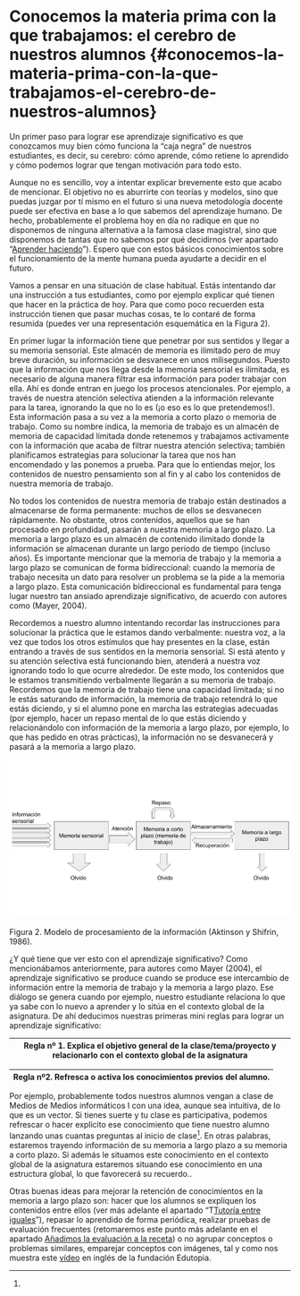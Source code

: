 # Conocemos la materia prima con la que trabajamos: el cerebro de nuestros alumnos {#conocemos-la-materia-prima-con-la-que-trabajamos-el-cerebro-de-nuestros-alumnos}

Un primer paso para lograr ese aprendizaje significativo es que conozcamos muy bien cómo funciona la “caja negra” de nuestros estudiantes, es decir, su cerebro: cómo aprende, cómo retiene lo aprendido y cómo podemos lograr que tengan motivación para todo esto.

Aunque no es sencillo, voy a intentar explicar brevemente esto que acabo de mencionar. El objetivo no es aburrirte con teorías y modelos, sino que puedas juzgar por tí mismo en el futuro si una nueva metodología docente puede ser efectiva en base a lo que sabemos del aprendizaje humano. De hecho, probablemente el problema hoy en día no radique en que no disponemos de ninguna alternativa a la famosa clase magistral, sino que disponemos de tantas que no sabemos por qué decidirnos (ver apartado “[Aprender haciendo](aprender_haciendo/README.md)”). Espero que con estos básicos conocimientos sobre el funcionamiento de la mente humana pueda ayudarte a decidir en el futuro.

Vamos a pensar en una situación de clase habitual. Estás intentando dar una instrucción a tus estudiantes, como por ejemplo explicar qué tienen que hacer en la práctica de hoy. Para que como poco recuerden esta instrucción tienen que pasar muchas cosas, te lo contaré de forma resumida (puedes ver una representación esquemática en la Figura 2).

En primer lugar la información tiene que penetrar por sus sentidos y llegar a su memoria sensorial. Este almacén de memoria es ilimitado pero de muy breve duración, su información se desvanece en unos milisegundos. Puesto que la información que nos llega desde la memoria sensorial es ilimitada, es necesario de alguna manera filtrar esa información para poder trabajar con ella. Ahí es donde entran en juego los procesos atencionales. Por ejemplo, a través de nuestra atención selectiva atienden a la información relevante para la tarea, ignorando la que no lo es (¡o eso es lo que pretendemos!). Esta información pasa a su vez a la memoria a corto plazo o memoria de trabajo. Como su nombre indica, la memoria de trabajo es un almacén de memoria de capacidad limitada donde retenemos y trabajamos activamente con la información que acaba de filtrar nuestra atención selectiva; también planificamos estrategias para solucionar la tarea que nos han encomendado y las ponemos a prueba. Para que lo entiendas mejor, los contenidos de nuestro pensamiento son al fin y al cabo los contenidos de nuestra memoria de trabajo.

No todos los contenidos de nuestra memoria de trabajo están destinados a almacenarse de forma permanente: muchos de ellos se desvanecen rápidamente. No obstante, otros contenidos, aquellos que se han procesado en profundidad, pasarán a nuestra memoria a largo plazo. La memoria a largo plazo es un almacén de contenido ilimitado donde la información se almacenan durante un largo periodo de tiempo (incluso años). Es importante mencionar que la memoria de trabajo y la memoria a largo plazo se comunican de forma bidireccional: cuando la memoria de trabajo necesita un dato para resolver un problema se la pide a la memoria a largo plazo. Esta comunicación bidireccional es fundamental para tenga lugar nuestro tan ansiado aprendizaje significativo, de acuerdo con autores como (Mayer, 2004).

Recordemos a nuestro alumno intentando recordar las instrucciones para solucionar la práctica que le estamos dando verbalmente: nuestra voz, a la vez que todos los otros estímulos que hay presentes en la clase, están entrando a través de sus sentidos en la memoria sensorial. Si está atento y su atención selectiva está funcionando bien, atenderá a nuestra voz ignorando todo lo que ocurre alrededor. De este modo, los contenidos que le estamos transmitiendo verbalmente llegarán a su memoria de trabajo. Recordemos que la memoria de trabajo tiene una capacidad limitada; si no le estás saturando de información, la memoria de trabajo retendrá lo que estás diciendo, y si el alumno pone en marcha las estrategias adecuadas (por ejemplo, hacer un repaso mental de lo que estás diciendo y relacionándolo con información de la memoria a largo plazo, por ejemplo, lo que has pedido en otras prácticas), la información no se desvanecerá y pasará a la memoria a largo plazo.

![](images/image2.jpg)

Figura 2\. Modelo de procesamiento de la información (Aktinson y Shifrin, 1986).

¿Y qué tiene que ver esto con el aprendizaje significativo? Como mencionábamos anteriormente, para autores como Mayer (2004), el aprendizaje significativo se produce cuando se produce ese intercambio de información entre la memoria de trabajo y la memoria a largo plazo. Ese diálogo se genera cuando por ejemplo, nuestro estudiante relaciona lo que ya sabe con lo nuevo a aprender y lo sitúa en el contexto global de la asignatura. De ahí deducimos nuestras primeras mini reglas para lograr un aprendizaje significativo:

| Regla nº 1\. Explica el objetivo general de la clase/tema/proyecto y relacionarlo con el contexto global de la asignatura |
| --- |

| Regla nº2\. Refresca o activa los conocimientos previos del alumno. |
| --- |

Por ejemplo, probablemente todos nuestros alumnos vengan a clase de Medios de Medios informáticos I con una idea, aunque sea intuitiva, de lo que es un vector. Si tienes suerte y tu clase es participativa, podemos refrescar o hacer explícito ese conocimiento que tiene nuestro alumno lanzando unas cuantas preguntas al inicio de clase[^2]. En otras palabras, estaremos trayendo información de su memoria a largo plazo a su memoria a corto plazo. Si además le situamos este conocimiento en el contexto global de la asignatura estaremos situando ese conocimiento en una estructura global, lo que favorecerá su recuerdo..

Otras buenas ideas para mejorar la retención de conocimientos en la memoria a largo plazo son: hacer que los alumnos se expliquen los contenidos entre ellos (ver más adelante el apartado “T[Tutoría entre iguales](aprender_haciendo/tutoria_entre_iguales.md)”), repasar lo aprendido de forma periódica, realizar pruebas de evaluación frecuentes (retomaremos este punto más adelante en el apartado [Añadimos la evaluación a la receta](anadimos_la_evaluacion_a_la_receta.md)) o no agrupar conceptos o problemas similares, emparejar conceptos con imágenes, tal y como nos muestra este [vídeo](https://www.google.com/url?q=https://www.youtube.com/watch?v%3DIq47-x2EYrE%26feature%3Dyoutu.be&sa=D&ust=1572945444149000) en inglés de la fundación Edutopia.

[^2]: